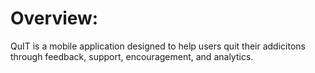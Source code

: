 # Overview: 
QuIT is a mobile application designed to help users quit their addicitons through feedback, support, encouragement, and analytics.

